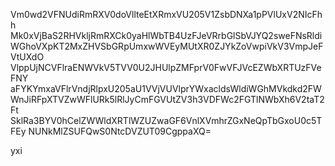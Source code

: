 Vm0wd2VFNUdiRmRXV0doVllteEtXRmxVU205V1ZsbDNXa1pPVlUxV2NIcFhh
Mk0xVjBaS2RHVkljRmRXCk0yaHlWbTB4UzFJeVRrbGlSbVJYQ2sweFNsRldi
WGhoVXpKT2MxZHVSbGRpUmxwWVEyMUtXR0ZJYkZoVwpiVkV3VmpJeFVtUXdO
VlppUjNCVFlraENWVkV5TVV0U2JHUlpZMFprV0FwVFJVcEZWbXRTUzFVeFNY
aFYKYmxaVFlrVndjRlpxU205aU1VVjVUVlprYWxacldsWldiWGhMVkdkd2FW
WnJiRFpXTVZwWFlURk5lRlJyCmFGVUtZV3h3VDFWc2FGTlNWbXh6V2taT2Ft
SklRa3BYV0hCelZWWldXRTlWZUZwaGF6VnlXVmhrZGxNeQpTbGxoU0c5TFEy
NUNkMlZSUFQwS0NtcDVZUT09CgppaXQ=

yxi